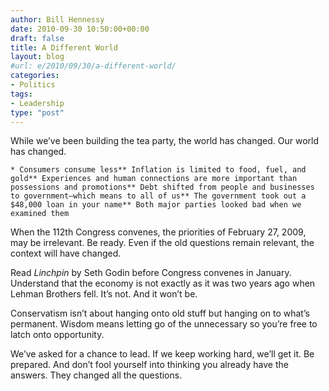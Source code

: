 ```yaml
---
author: Bill Hennessy
date: 2010-09-30 10:50:00+00:00
draft: false
title: A Different World
layout: blog
#url: e/2010/09/30/a-different-world/
categories:
- Politics
tags:
- Leadership
type: "post"
---
```


While we’ve been building the tea party, the world has changed. Our world has changed. 

 

    * Consumers consume less** Inflation is limited to food, fuel, and gold** Experiences and human connections are more important than possessions and promotions** Debt shifted from people and businesses to government—which means to all of us** The government took out a $48,000 loan in your name** Both major parties looked bad when we examined them  

When the 112th Congress convenes, the priorities of February 27, 2009, may be irrelevant. Be ready. Even if the old questions remain relevant, the context will have changed.

 

Read _Linchpin_ by Seth Godin before Congress convenes in January. Understand that the economy is not exactly as it was two years ago when Lehman Brothers fell. It’s not. And it won’t be.

 

Conservatism isn’t about hanging onto old stuff but hanging on to what’s permanent. Wisdom means letting go of the unnecessary so you’re free to latch onto opportunity.

 

We’ve asked for a chance to lead. If we keep working hard, we’ll get it. Be prepared. And don’t fool yourself into thinking you already have the answers. They changed all the questions. 
